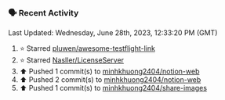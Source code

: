 ### 🗣 Recent Activity

<!--RECENT_ACTIVITY:last_update-->
Last Updated: Wednesday, June 28th, 2023, 12:33:20 PM (GMT)
<!--RECENT_ACTIVITY:last_update_end-->
<!--RECENT_ACTIVITY:start-->
1. ⭐ Starred [pluwen/awesome-testflight-link](https://github.com/pluwen/awesome-testflight-link)
2. ⭐ Starred [Nasller/LicenseServer](https://github.com/Nasller/LicenseServer)
3. ⬆️ Pushed 1 commit(s) to [minhkhuong2404/notion-web](https://github.com/minhkhuong2404/notion-web)
4. ⬆️ Pushed 2 commit(s) to [minhkhuong2404/notion-web](https://github.com/minhkhuong2404/notion-web)
5. ⬆️ Pushed 1 commit(s) to [minhkhuong2404/share-images](https://github.com/minhkhuong2404/share-images)
<!--RECENT_ACTIVITY:end-->

